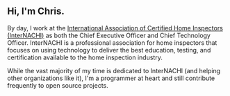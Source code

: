 ## Hi, I'm Chris.

By day, I work at the [International Association of Certified Home Inspectors (InterNACHI)](https://www.nachi.org) as both the Chief Executive Officer and Chief Technology Officer. InterNACHI is a professional association for home inspectors that focuses on using technology to deliver the best education, testing, and certification available to the home inspection industry.

While the vast majority of my time is dedicated to InterNACHI (and helping other organizations like it), I'm a programmer at heart and still contribute frequently to open source projects.

